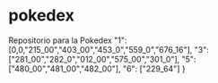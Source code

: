 # pokedex
Repositorio para la Pokedex 
    "1": [0,0,"215_00","403_00","453_0","559_0","676_16"],
    "3": ["281_00","282_0","012_00","575_00","301_0"],
    "5": ["480_00","481_00","482_00"],
    "6": ["229_64"]
}
